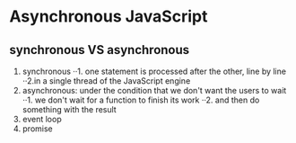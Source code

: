 # Asynchronous JavaScript
## synchronous VS asynchronous
1. synchronous
··1. one statement is processed after the other, line by line
··2.in a single thread of the JavaScript engine
2. asynchronous: under the condition that we don't want the users to wait
··1. we don't wait for a function to finish its work
··2. and then do something with the result
3. event loop
4. promise
